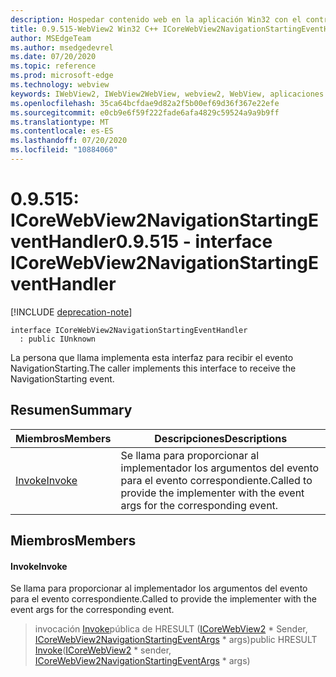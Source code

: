 ```yaml
---
description: Hospedar contenido web en la aplicación Win32 con el control Microsoft Edge WebView2
title: 0.9.515-WebView2 Win32 C++ ICoreWebView2NavigationStartingEventHandler
author: MSEdgeTeam
ms.author: msedgedevrel
ms.date: 07/20/2020
ms.topic: reference
ms.prod: microsoft-edge
ms.technology: webview
keywords: IWebView2, IWebView2WebView, webview2, WebView, aplicaciones Win32, Win32, Edge, ICoreWebView2, ICoreWebView2Controller, control de explorador, HTML Edge
ms.openlocfilehash: 35ca64bcfdae9d82a2f5b00ef69d36f367e22efe
ms.sourcegitcommit: e0cb9e6f59f222fade6afa4829c59524a9a9b9ff
ms.translationtype: MT
ms.contentlocale: es-ES
ms.lasthandoff: 07/20/2020
ms.locfileid: "10884060"
---
```

# <span data-ttu-id="92d37-104">0.9.515: ICoreWebView2NavigationStartingEventHandler</span><span class="sxs-lookup"><span data-stu-id="92d37-104">0.9.515 - interface ICoreWebView2NavigationStartingEventHandler</span></span> 

[!INCLUDE [deprecation-note](../../includes/deprecation-note.md)]

```
interface ICoreWebView2NavigationStartingEventHandler
  : public IUnknown
```

<span data-ttu-id="92d37-105">La persona que llama implementa esta interfaz para recibir el evento NavigationStarting.</span><span class="sxs-lookup"><span data-stu-id="92d37-105">The caller implements this interface to receive the NavigationStarting event.</span></span>

## <span data-ttu-id="92d37-106">Resumen</span><span class="sxs-lookup"><span data-stu-id="92d37-106">Summary</span></span>

 <span data-ttu-id="92d37-107">Miembros</span><span class="sxs-lookup"><span data-stu-id="92d37-107">Members</span></span>                        | <span data-ttu-id="92d37-108">Descripciones</span><span class="sxs-lookup"><span data-stu-id="92d37-108">Descriptions</span></span>
--------------------------------|---------------------------------------------
[<span data-ttu-id="92d37-109">Invoke</span><span class="sxs-lookup"><span data-stu-id="92d37-109">Invoke</span></span>](#invoke) | <span data-ttu-id="92d37-110">Se llama para proporcionar al implementador los argumentos del evento para el evento correspondiente.</span><span class="sxs-lookup"><span data-stu-id="92d37-110">Called to provide the implementer with the event args for the corresponding event.</span></span>

## <span data-ttu-id="92d37-111">Miembros</span><span class="sxs-lookup"><span data-stu-id="92d37-111">Members</span></span>

#### <span data-ttu-id="92d37-112">Invoke</span><span class="sxs-lookup"><span data-stu-id="92d37-112">Invoke</span></span> 

<span data-ttu-id="92d37-113">Se llama para proporcionar al implementador los argumentos del evento para el evento correspondiente.</span><span class="sxs-lookup"><span data-stu-id="92d37-113">Called to provide the implementer with the event args for the corresponding event.</span></span>

> <span data-ttu-id="92d37-114">invocación [Invoke](#invoke)pública de HRESULT ([ICoreWebView2](icorewebview2.md) \* Sender, [ICoreWebView2NavigationStartingEventArgs](icorewebview2navigationstartingeventargs.md) \* args)</span><span class="sxs-lookup"><span data-stu-id="92d37-114">public HRESULT [Invoke](#invoke)([ICoreWebView2](icorewebview2.md) \* sender, [ICoreWebView2NavigationStartingEventArgs](icorewebview2navigationstartingeventargs.md) \* args)</span></span>

